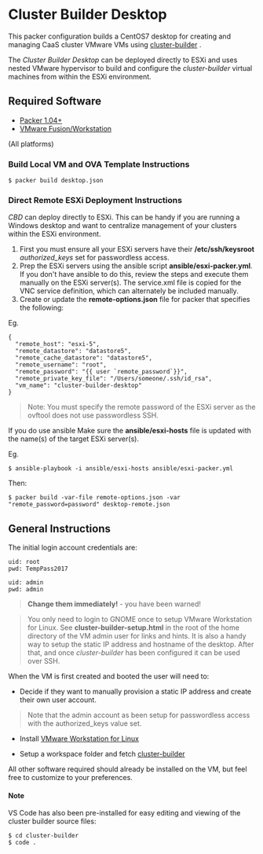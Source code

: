 # Cluster Builder Desktop
This packer configuration builds a CentOS7 desktop for creating and managing CaaS cluster VMware VMs using [cluster-builder](https://github.com/ids/cluster-builder) .

The _Cluster Builder Desktop_ can be deployed directly to ESXi and uses nested VMware hypervisor to build and configure the _cluster-builder_ virtual machines from within the ESXi environment.

## Required Software

- [Packer 1.04+](https://www.packer.io/downloads.html)
- [VMware Fusion/Workstation](https://my.vmware.com/web/vmware/details?downloadGroup=WKST-1257-LX&productId=524&rPId=17068)

(All platforms)

### Build Local VM and OVA Template Instructions

    $ packer build desktop.json

### Direct Remote ESXi Deployment Instructions
_CBD_ can deploy directly to ESXi.  This can be handy if you are running a Windows desktop and want to centralize management of your clusters within the ESXi environment.

1. First you must ensure all your ESXi servers have their **/etc/ssh/keysroot** _authorized_keys_ set for passwordless access.
2. Prep the ESXi servers using the ansible script **ansible/esxi-packer.yml**.  If you don't have ansible to do this, review the steps and execute them manually on the ESXi server(s).  The service.xml file is copied for the VNC service definition, which can alternately be included manually.
3. Create or update the **remote-options.json** file for packer that specifies the following:

Eg.

    {
      "remote_host": "esxi-5",
      "remote_datastore": "datastore5",
      "remote_cache_datastore": "datastore5",
      "remote_username": "root",
      "remote_password": "{{ user `remote_password`}}",
      "remote_private_key_file": "/Users/someone/.ssh/id_rsa",
      "vm_name": "cluster-builder-desktop"
    }


> Note: You must specify the remote password of the ESXi server as the ovftool does not use passwordless SSH.

If you do use ansible Make sure the **ansible/esxi-hosts** file is updated with the name(s) of the target ESXi server(s).

Eg.

    $ ansible-playbook -i ansible/esxi-hosts ansible/esxi-packer.yml


Then:

    $ packer build -var-file remote-options.json -var "remote_password=password" desktop-remote.json


## General Instructions
The initial login account credentials are:

    uid: root
    pwd: TempPass2017

    uid: admin
    pwd: admin

> **Change them immediately!** - you have been warned!

> You only need to login to GNOME once to setup VMware Workstation for Linux. See **cluster-builder-setup.html** in the root of the home directory of the VM admin user for links and hints.  It is also a handy way to setup the static IP address and hostname of the desktop.  After that, and once _cluster-builder_ has been configured it can be used over SSH.

When the VM is first created and booted the user will need to:

* Decide if they want to manually provision a static IP address and create their own user account.

> Note that the admin account as been setup for passwordless access with the authorized_keys value set.

* Install [VMware Workstation for Linux](https://my.vmware.com/web/vmware/details?downloadGroup=WKST-1257-LX&productId=524&rPId=17068) 

* Setup a workspace folder and fetch [cluster-builder](https://github.com/ids/cluster-builder)

> 

All other software required should already be installed on the VM, but feel free to customize to your preferences.

#### Note
VS Code has also been pre-installed for easy editing and viewing of the cluster builder source files:

    $ cd cluster-builder
    $ code .


